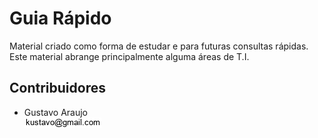 # Guia Rápido

Material criado como forma de estudar e para futuras consultas rápidas. Este material abrange principalmente alguma áreas de T.I.

## Contribuidores

- Gustavo Araujo \
    ![Placeholder](email-kustavo.png)
